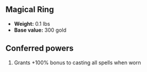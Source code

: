 ## Magical Ring

- **Weight:** 0.1 lbs
- **Base value:** 300 gold

## Conferred powers

1. Grants +100% bonus to casting all spells when worn
